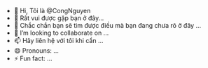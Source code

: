 - 👋 Hi, Tôi là @CongNguyen
- 👀 Rất vui được gặp bạn ở đây...
- 🌱 Chắc chắn bạn sẽ tìm được điều mà bạn đang chưa rõ ở đây ...
- 💞️ I’m looking to collaborate on ...
- 📫 Hãy liên hệ với tôi khi cần ...
- 😄 Pronouns: ...
- ⚡ Fun fact: ...

<!---
CogNguyen/CogNguyen is a ✨ special ✨ repository because its `README.md` (this file) appears on your GitHub profile.
You can click the Preview link to take a look at your changes.
--->
